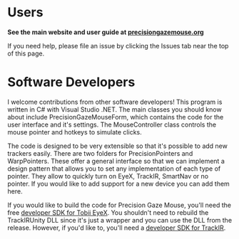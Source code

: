 # Users
**See the main website and user guide at [precisiongazemouse.org](https://precisiongazemouse.org)**

If you need help, please file an issue by clicking the Issues tab near the top of this page.

# Software Developers
I welcome contributions from other software developers! This program is written in C# with Visual Studio .NET. The main classes you should know about include PrecisionGazeMouseForm, which contains the code for the user interface and it's settings. The MouseController class controls the mouse pointer and hotkeys to simulate clicks. 

The code is designed to be very extensible so that it's possible to add new trackers easily. There are two folders for PrecisionPointers and WarpPointers. These offer a general interface so that we can implement a design pattern that allows you to set any implementation of each type of pointer.  They allow to quickly turn on EyeX, TrackIR, SmartNav or no pointer. If you would like to add support for a new device you can add them here.

If you would like to build the code for Precision Gaze Mouse, you'll need the free [developer SDK for Tobii EyeX](http://developer.tobii.com/). You shouldn't need to rebuild the TrackIRUnity DLL since it's just a wrapper and you can use the DLL from the release. However, if you'd like to, you'll need a [developer SDK for TrackIR](https://www.naturalpoint.com/trackir/developers/).
